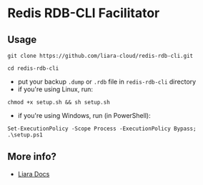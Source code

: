 # Redis RDB-CLI Facilitator
## Usage
```
git clone https://github.com/liara-cloud/redis-rdb-cli.git
```
```
cd redis-rdb-cli
```
- put your backup `.dump` or `.rdb` file in `redis-rdb-cli` directory
- if you're using Linux, run: 
```
chmod +x setup.sh && sh setup.sh
```
- if you're using Windows, run (in PowerShell):
```
Set-ExecutionPolicy -Scope Process -ExecutionPolicy Bypass;
.\setup.ps1
```

## More info? 
- [Liara Docs](https://docs.liara.ir/dbaas/redis/how-tos/restore-backup/)
